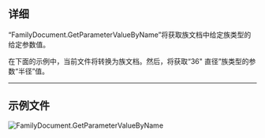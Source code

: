 ## 详细
“FamilyDocument.GetParameterValueByName”将获取族文档中给定族类型的给定参数值。

在下面的示例中，当前文件将转换为族文档。然后，将获取“36" 直径”族类型的参数“半径”值。
___
## 示例文件

![FamilyDocument.GetParameterValueByName](./Revit.Application.FamilyDocument.GetParameterValueByName_img.jpg)
